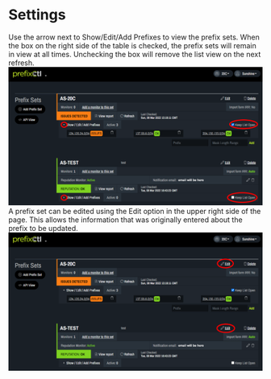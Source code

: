 # Settings

Use the arrow next to Show/Edit/Add Prefixes to view the prefix sets. When the  box on the right side of the table is checked, the prefix sets will remain in view at all times. Unchecking the box will remove the list view on the next refresh. 
   ![](img/list.png)
A prefix set can be edited using the Edit option in the upper right side of the page. This allows the information that was originally entered about the prefix to be updated.
   ![](img/edit.png)



